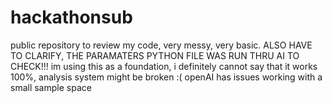 # hackathonsub
public repository to review my code, very messy, very basic. ALSO HAVE TO CLARIFY, THE PARAMATERS PYTHON FILE WAS RUN THRU AI TO CHECK!!! 
im using this as a foundation, i definitely cannot say that it works 100%, analysis system might be broken :( openAI has issues working with a small sample space
